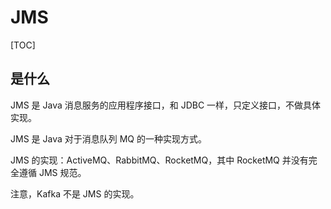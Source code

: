 # JMS

[TOC]

## 是什么

JMS 是 Java 消息服务的应用程序接口，和 JDBC 一样，只定义接口，不做具体实现。

JMS 是 Java 对于消息队列 MQ 的一种实现方式。

JMS 的实现：ActiveMQ、RabbitMQ、RocketMQ，其中 RocketMQ 并没有完全遵循 JMS 规范。

注意，Kafka 不是 JMS 的实现。
